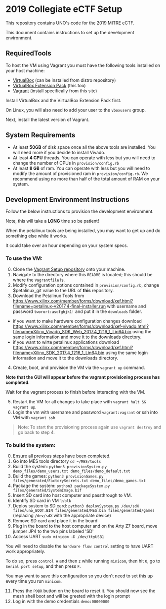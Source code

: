 # 2019 Collegiate eCTF Setup

This repository contains UNO's code for the 2019 MITRE eCTF.

This document contains instructions to set up the development environment.

## RequiredTools

To host the VM using Vagrant you must have the following tools installed on your host machine:

- [VirtualBox](https://www.virtualbox.org/) (can be installed from distro repository)
- [VirtualBox Extension Pack](https://www.virtualbox.org/wiki/Downloads) (this too)
- [Vagrant](https://www.vagrantup.com/) (install specifically from this site)


Install VirtualBox and the VirtualBox Extension Pack first.

On Linux, you will also need to add your user to the `vboxusers` group.

Next, install the latest version of Vagrant.

## System Requirements

- At least **50GB** of disk space once all the above tools are installed. You will need more if you decide to install Vivado.
- At least **4 CPU** threads. You can operate with less but you will need to change the number of CPUs in `provision/config.rb`
- At least **8 GB** of ram. You can operate with less but you will need to modify the amount of provisioned ram in `provision/config.rb`. We recommend using no more than half of the total amount of RAM on your system.

## Development Environment Instructions

Follow the below instructions to provision the development environment.

Note, this will take a **LONG** time so be patient!

When the petalinux tools are being installed, you may want to get up and do something else while it works.

It could take over an hour depending on your system specs.

### To use the VM:

0. Clone the [Vagrant Setup repository](https://github.com/mitre-cyber-academy/2019-ectf-vagrant) onto your machine.
1. Navigate to the directory where this `README` is located; this should be where the `Vagrantfile` is.
2. Modify configuration options contained in `provision/config.rb`, change $petalinux_git value to the URL of **this** repository.
3. Download the Petalinux Tools from https://www.xilinx.com/member/forms/download/xef.html?filename=petalinux-v2017.4-final-installer.run with username and password `tworort:asdfghjk1!` and put it in the `downloads` folder.
  - if you want to make hardware configuration changes download https://www.xilinx.com/member/forms/download/xef-vivado.html?filename=Xilinx_Vivado_SDK_Web_2017.4_1216_1_Lin64.bin using the same login information and move it to the downloads directory.
  - if you want to wirte petalinux applications download https://www.xilinx.com/member/forms/download/xef.html?filename=Xilinx_SDK_2017.4_1216_1_Lin64.bin using the same login information and move it to the downloads directory.
4. Create, boot, and provision the VM via the `vagrant up` command.

**Note that the GUI will appear before the vagrant provisioning process has completed.**

Wait for the vagrant process to finish before interacting with the VM.

5. Restart the VM for all changes to take place with `vagrant halt && vagrant up`.
6. Login the vm with username and password `vagrant:vagrant` or ssh into VM with `vagrant ssh`

> Note: To start the provisioning process again use `vagrant destroy` and go back to step 4.


### To build the system:

0. Ensure all previous steps have been completed.
1. Go into MES tools directory `cd ~/MES/tools`
2. Build the system: `python3 provisionSystem.py demo_files/demo_users.txt demo_files/demo_default.txt`
3. Build the games: `python3 provisionGames.py files/generated/FactorySecrets.txt demo_files/demo_games.txt`
4. Package the system: `python3 packageSystem.py files/generated/SystemImage.bif`
5. Insert SD card into host computer and passthrough to VM.
6. Identify SD card in VM `lsblk`
7. Deploy system to SD card: `python3 deploySystem.py /dev/sdX files/uno_BOOT.BIN files/generated/MES.bin files/generated/games` (replacing `/dev/sdX` with the appropriate device)
8. Remove SD card and place it in the board
9. Plug in the board to the host computer and on the Arty Z7 board, move jumper JP4 to the two pins labeled 'SD'
10. Access UART `sudo minicom -D /dev/ttyUSB1`

You will need to disable the `hardware flow control` setting to have UART work appropriately.

To do so, press `control A` and then `z` while running `minicom`, then hit `O`, go to `Serial port setup`, and then press `F`.

You may want to save this configuration so you don't need to set this up every time you run `minicom`.

11. Press the `POBR` button on the board to reset it. You should now see the mesh shell boot and will be greeted with the login prompt
12. Log in with the demo credentials `demo:00000000`
